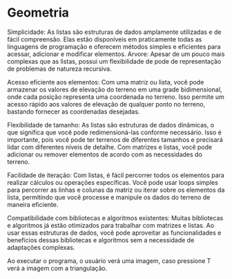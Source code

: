 # Geometria

Simplicidade: As listas são estruturas de dados amplamente utilizadas e de fácil compreensão. Elas estão disponíveis em praticamente todas as linguagens de programação e oferecem métodos simples e eficientes para acessar, adicionar e modificar elementos.
Arvore: Apesar de um pouco mais complexas que as listas, possui um flexibilidade de pode de representação de problemas de natureza recursiva.

Acesso eficiente aos elementos: Com uma matriz ou lista, você pode armazenar os valores de elevação do terreno em uma grade bidimensional, onde cada posição representa uma coordenada no terreno. Isso permite um acesso rápido aos valores de elevação de qualquer ponto no terreno, bastando fornecer as coordenadas desejadas.

Flexibilidade de tamanho: As listas são estruturas de dados dinâmicas, o que significa que você pode redimensioná-las conforme necessário. Isso é importante, pois você pode ter terrenos de diferentes tamanhos e precisará lidar com diferentes níveis de detalhe. Com matrizes e listas, você pode adicionar ou remover elementos de acordo com as necessidades do terreno.

Facilidade de iteração: Com listas, é fácil percorrer todos os elementos para realizar cálculos ou operações específicas. Você pode usar loops simples para percorrer as linhas e colunas da matriz ou iterar sobre os elementos da lista, permitindo que você processe e manipule os dados do terreno de maneira eficiente.

Compatibilidade com bibliotecas e algoritmos existentes: Muitas bibliotecas e algoritmos já estão otimizados para trabalhar com matrizes e listas. Ao usar essas estruturas de dados, você pode aproveitar as funcionalidades e benefícios dessas bibliotecas e algoritmos sem a necessidade de adaptações complexas.

Ao executar o programa, o usuário verá uma imagem,
caso pressione T verá a imagem com a triangulação.
